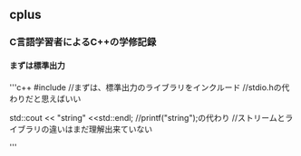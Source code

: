 ## cplus
### C言語学習者によるC++の学修記録
#### まずは標準出力
'''c++
#include <iostream>
//まずは、標準出力のライブラリをインクルード
//stdio.hの代わりだと思えばいい

std::cout << "string" <<std::endl;
//printf("string");の代わり
//ストリームとライブラリの違いはまだ理解出来ていない

'''